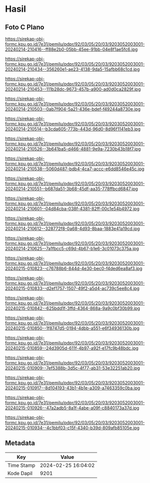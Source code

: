 # Hasil

## Foto C Plano

https://sirekap-obj-formc.kpu.go.id/7e31/pemilu/pdpr/92/03/05/20/03/9203052003001-20240214-210416--ff88e2b0-05bb-45ee-91bb-04e8f1ae5fc6.jpg

https://sirekap-obj-formc.kpu.go.id/7e31/pemilu/pdpr/92/03/05/20/03/9203052003001-20240214-210434--356260e1-ae23-4138-9da5-15afbb68c1cd.jpg

https://sirekap-obj-formc.kpu.go.id/7e31/pemilu/pdpr/92/03/05/20/03/9203052003001-20240214-210453--111b28dc-9673-457b-a900-ad0d0ca2829f.jpg

https://sirekap-obj-formc.kpu.go.id/7e31/pemilu/pdpr/92/03/05/20/03/9203052003001-20240214-210503--0ab7f904-5a21-436e-bdef-f49244a8730e.jpg

https://sirekap-obj-formc.kpu.go.id/7e31/pemilu/pdpr/92/03/05/20/03/9203052003001-20240214-210514--b3cda605-773b-443d-96d0-8d96f1141eb3.jpg

https://sirekap-obj-formc.kpu.go.id/7e31/pemilu/pdpr/92/03/05/20/03/9203052003001-20240214-210526--3b641ba5-d466-4881-9e9a-7230b43b18f7.jpg

https://sirekap-obj-formc.kpu.go.id/7e31/pemilu/pdpr/92/03/05/20/03/9203052003001-20240214-210538--5060d487-bdb4-4ca7-accc-e6dd8546e45c.jpg

https://sirekap-obj-formc.kpu.go.id/7e31/pemilu/pdpr/92/03/05/20/03/9203052003001-20240214-210551--b687da51-3b68-45df-aa35-778ffbcd6847.jpg

https://sirekap-obj-formc.kpu.go.id/7e31/pemilu/pdpr/92/03/05/20/03/9203052003001-20240214-210601--04d84cba-038f-4381-82ff-00c1e54b4972.jpg

https://sirekap-obj-formc.kpu.go.id/7e31/pemilu/pdpr/92/03/05/20/03/9203052003001-20240214-210612--328772f8-0a68-4d93-8baa-1883e41a19cd.jpg

https://sirekap-obj-formc.kpu.go.id/7e31/pemilu/pdpr/92/03/05/20/03/9203052003001-20240214-210625--7a1fbcc5-c69d-4b67-b1e6-3c01073c375a.jpg

https://sirekap-obj-formc.kpu.go.id/7e31/pemilu/pdpr/92/03/05/20/03/9203052003001-20240215-010823--c76788b6-844d-4e30-bec0-f4ded6ea8af3.jpg

https://sirekap-obj-formc.kpu.go.id/7e31/pemilu/pdpr/92/03/05/20/03/9203052003001-20240215-010833--d2ef1757-1507-49f2-a5d4-ac739c5ee8c4.jpg

https://sirekap-obj-formc.kpu.go.id/7e31/pemilu/pdpr/92/03/05/20/03/9203052003001-20240215-010842--625bdd1f-3ffd-4364-868a-9a9c0bf30b99.jpg

https://sirekap-obj-formc.kpu.go.id/7e31/pemilu/pdpr/92/03/05/20/03/9203052003001-20240215-010850--1f8747d5-0194-4dbb-a551-e6f34936130b.jpg

https://sirekap-obj-formc.kpu.go.id/7e31/pemilu/pdpr/92/03/05/20/03/9203052003001-20240215-010859--24d3905d-611f-4b97-a92f-e17fc9b48bdc.jpg

https://sirekap-obj-formc.kpu.go.id/7e31/pemilu/pdpr/92/03/05/20/03/9203052003001-20240215-010909--7ef5388b-3d5c-4f77-ab31-53e32251ab20.jpg

https://sirekap-obj-formc.kpu.go.id/7e31/pemilu/pdpr/92/03/05/20/03/9203052003001-20240215-010917--8d104193-43b1-4b1e-a309-a7463359c0ba.jpg

https://sirekap-obj-formc.kpu.go.id/7e31/pemilu/pdpr/92/03/05/20/03/9203052003001-20240215-010926--47a2adb5-8a1f-4abe-a09f-c8840173a37d.jpg

https://sirekap-obj-formc.kpu.go.id/7e31/pemilu/pdpr/92/03/05/20/03/9203052003001-20240215-010934--4c1bbf03-c15f-4340-b39d-809afb85105e.jpg


## Metadata

| Key        | Value               |
| ---------- | ------------------- |
| Time Stamp | 2024-02-25 16:04:02 |
| Kode Dapil | 9201                |



